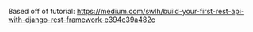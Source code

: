Based off of tutorial:
https://medium.com/swlh/build-your-first-rest-api-with-django-rest-framework-e394e39a482c